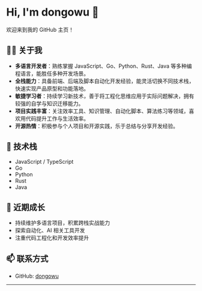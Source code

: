 # Hi, I'm dongowu 👋

欢迎来到我的 GitHub 主页！

## 🧑‍💻 关于我

- **多语言开发者**：熟练掌握 JavaScript、Go、Python、Rust、Java 等多种编程语言，能胜任多种开发场景。
- **全栈能力**：具备前端、后端及脚本自动化开发经验，能灵活切换不同技术栈，快速实现产品原型和功能落地。
- **敏捷学习者**：持续学习新技术，善于将工程化思维应用于实际问题解决，拥有较强的自学与知识迁移能力。
- **项目实践丰富**：关注效率工具、知识管理、自动化脚本、算法练习等领域，喜欢用代码提升工作与生活效率。
- **开源热情**：积极参与个人项目和开源实践，乐于总结与分享开发经验。

## 🧰 技术栈

- JavaScript / TypeScript
- Go
- Python
- Rust
- Java

## 🌱 近期成长

- 持续维护多语言项目，积累跨栈实战能力
- 探索自动化、AI 相关工具开发
- 注重代码工程化和开发效率提升

## 📫 联系方式

- GitHub: [dongowu](https://github.com/dongowu)
---

